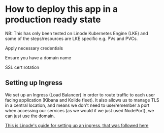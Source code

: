 # How to deploy this app in a production ready state
NB: This has only been tested on Linode Kubernetes Engine (LKE) and some of the steps/resources are LKE specific e.g. PVs and PVCs.



Apply necessary credentials


Ensure you have a domain name


SSL cert rotation

## Setting up Ingress
We set up an Ingress (Load Balancer) in order to route traffic to each user facing application (Kibana and Kolide fleet). It also allows us to manage TLS in a central location, and means we don't need to use/remember a port when accessing our services (as we would if we just used NodePort), we can just use the domain.

[This is Linode's guide for setting up an ingress, that was followed here](https://www.linode.com/docs/kubernetes/how-to-deploy-nginx-ingress-on-linode-kubernetes-engine/)



